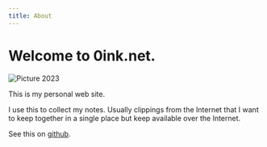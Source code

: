 ```yaml
---
title: About
---
```


# Welcome to 0ink.net.

![Picture 2023]({static}/images/2023/Alejandro_Liu.jpg)

This is my personal web site.

I use this to collect my notes. Usually clippings from the Internet
that I want to keep together in a single place but keep available
over the Internet.

See this on [github](https://github.com/alejandroliu/0ink.net).


